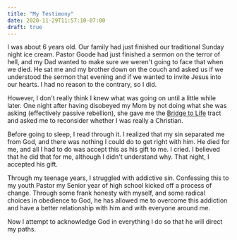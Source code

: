 ```yaml
---
title: "My Testimony"
date: 2020-11-29T11:57:10-07:00
draft: true
---
```


I was about 6 years old.  Our family had just finished our traditional Sunday night ice cream.  Pastor Goode had just finished a sermon on the terror of hell, and my Dad wanted to make sure we weren't going to face that when we died.  He sat me and my brother down on the couch and asked us if we understood the sermon that evening and if we wanted to invite Jesus into our hearts.  I had no reason to the contrary, so I did.

However, I don't really think I knew what was going on until a little while later.  One night after having disobeyed my Mom by not doing what she was asking (effectively passive rebellion), she gave me the [Bridge to Life](http://www.navigators.org/Tools/Evangelism%20Resources/Tools/The%20Bridge%20to%20Life) tract and asked me to reconsider whether I was really a Christian.

Before going to sleep, I read through it.  I realized that my sin separated me from God, and there was nothing I could do to get right with him.  He died for me, and all I had to do was accept this as his gift to me.  I cried.  I believed that he did that for me, although I didn't understand why.  That night, I accepted his gift.

Through my teenage years, I struggled with addictive sin.  Confessing this to my youth Pastor my Senior year of high school kicked off a process of change.  Through some frank honesty with myself, and some radical choices in obedience to God, he has allowed me to overcome this addiction and have a better relationship with him and with everyone around me.

Now I attempt to acknowledge God in everything I do so that he will direct my paths.
